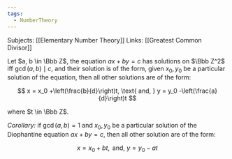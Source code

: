 ```yaml
---
tags:
  - NumberTheory
---
```

Subjects: [[Elementary Number Theory]]
Links: [[Greatest Common Divisor]]

Let $a, b \in \Bbb Z$, the equation $ax+by = c$ has solutions on $\Bbb Z^2$ iff $\gcd(a,b) \mid c$, and their solution is of the form, given $x_0, y_0$ be a particular solution of the equation, then all other solutions are of the form:

$$ x = x_0 +\left(\frac{b}{d}\right)t, \text{ and, } y = y_0 -\left(\frac{a}{d}\right)t $$

where $t \in \Bbb Z$.

_Corollary:_ if $\gcd(a,b) = 1$ and $x_0, y_0$ be a particular solution of the Diophantine equation ${ax+by=c}$, then all other solution are of the form:

$$ x = x_0 +bt, \text{ and, } y = y_0 -at $$